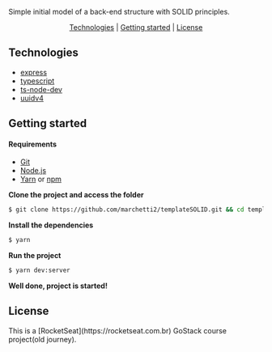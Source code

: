 
Simple initial model of a back-end structure with SOLID principles.

<p align="center">
 <a href="#technologies">Technologies</a> | <a href="#started">Getting started</a> | <a href="#license">License</a>
</p>

<h2 id="technologies">Technologies</h2>

- [express](https://expressjs.com/pt-br/)
- [typescript](https://www.typescriptlang.org)
- [ts-node-dev](https://github.com/wclr/ts-node-dev)
- [uuidv4](https://github.com/thenativeweb/uuidv4)

<h2 id="started">Getting started</h2>

<h4>Requirements</h4>

- [Git](https://classic.yarnpkg.com/) 
- [Node.js](https://classic.yarnpkg.com/) 
- [Yarn](https://classic.yarnpkg.com/) or [npm](https://www.npmjs.com/)

**Clone the project and access the folder**
```bash
$ git clone https://github.com/marchetti2/templateSOLID.git && cd templateSOLID
```

**Install the dependencies**
```bash
$ yarn
```
**Run the project**
```bash
$ yarn dev:server
```
**Well done, project is started!**

<h2 id="license">License</h2>
This is a [RocketSeat](https://rocketseat.com.br) GoStack course project(old journey).
